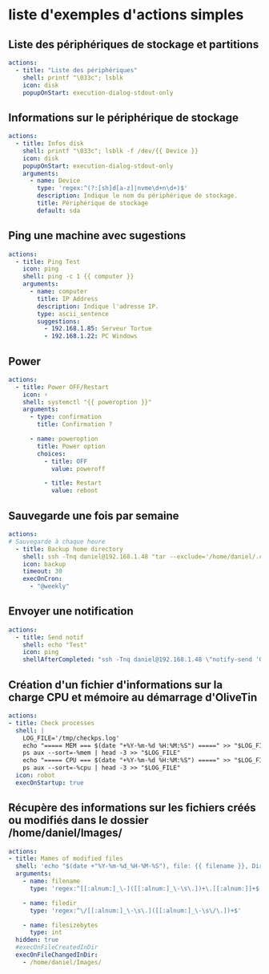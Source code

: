 # liste d'exemples d'actions simples
## Liste des périphériques de stockage et partitions
```yaml
actions:
  - title: "Liste des périphériques"
    shell: printf "\033c"; lsblk
    icon: disk
    popupOnStart: execution-dialog-stdout-only
```

## Informations sur le périphérique de stockage
```yaml
actions:
  - title: Infos disk
    shell: printf "\033c"; lsblk -f /dev/{{ Device }}
    icon: disk
    popupOnStart: execution-dialog-stdout-only
    arguments:
      - name: Device
        type: 'regex:^(?:[sh]d[a-z]|nvme\d+n\d+)$'
        description: Indique le nom du périphérique de stockage.
        title: Périphérique de stockage
        default: sda
```

## Ping une machine avec sugestions
```yaml
actions:
  - title: Ping Test
    icon: ping
    shell: ping -c 1 {{ computer }}
    arguments:
      - name: computer
        title: IP Address
        description: Indique l'adresse IP.
        type: ascii_sentence
        suggestions:
          - 192.168.1.85: Serveur Tortue
          - 192.168.1.22: PC Windows
```

## Power
```yaml
actions:
  - title: Power OFF/Restart
    icon: ⚡
    shell: systemctl "{{ poweroption }}"
    arguments:
      - type: confirmation
        title: Confirmation ?

      - name: poweroption
        title: Power option
        choices:
          - title: OFF
            value: poweroff

          - title: Restart
            value: reboot
```

## Sauvegarde une fois par semaine
```yaml
actions:
# Sauvegarde à chaque heure
  - title: Backup home directory
    shell: ssh -Tnq daniel@192.168.1.48 "tar --exclude='/home/daniel/.cache' -czf - /home/daniel" > /root/backup-$(date +\%Y-\%m-\%d_\%H-\%M-\%S).tar.gz
    icon: backup
    timeout: 30
    execOnCron:
      - "@weekly"
```

## Envoyer une notification 
```yaml
actions:
  - title: Send notif
    shell: echo "Test"
    icon: ping
    shellAfterCompleted: "ssh -Tnq daniel@192.168.1.48 \"notify-send 'OliveTin notify' --icon=computer --expire-time=1000 'Retour commande: {{ exitCode }}, {{ output }}'\""
```
## Création d'un fichier d'informations sur la charge CPU et mémoire au démarrage d'OliveTin
```yaml
actions:
- title: Check processes
  shell: |
    LOG_FILE='/tmp/checkps.log'
    echo "===== MEM === $(date "+%Y-%m-%d %H:%M:%S") =====" >> "$LOG_FILE"
    ps aux --sort=-%mem | head -3 >> "$LOG_FILE"
    echo "===== CPU === $(date "+%Y-%m-%d %H:%M:%S") =====" >> "$LOG_FILE"
    ps aux --sort=-%cpu | head -3 >> "$LOG_FILE"
  icon: robot
  execOnStartup: true
```

## Récupère des informations sur les fichiers créés ou modifiés dans le dossier /home/daniel/Images/
```yaml
actions:
- title: Mames of modified files
  shell: 'echo "$(date +"%Y-%m-%d_%H-%M-%S"), file: {{ filename }}, Dir: {{ filedir }}, size: {{ filesizebytes }}" >> /tmp/imagedir.log'
  arguments:
    - name: filename
      type: 'regex:^[[:alnum:]_\-]([[:alnum:]_\-\s\.])+\.[[:alnum:]]+$'

    - name: filedir
      type: 'regex:^\/[[:alnum:]_\-\s\.]([[:alnum:]_\-\s\/\.])+$'

    - name: filesizebytes
      type: int
  hidden: true
  #execOnFileCreatedInDir
  execOnFileChangedInDir:
    - /home/daniel/Images/
```
## 
```yaml

```

##
```yaml

```

##
```yaml

```
## 
```yaml

```

##
```yaml

```

##
```yaml

```
## 
```yaml

```

##
```yaml

```
